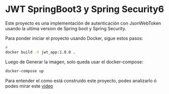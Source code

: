 # JWT SpringBoot3 y Spring Security6

Este proyecto es una implementación de autenticación con JsonWebToken usando la ultima version de Spring boot y Spring Security.

Para ponder iniciar el proyecto usando Docker, sigue estos pasos:

```bash
# 
docker build -t jwt_app:1.0.0 .
```

Luego de Generar la imagen, solo queda usar el docker-compose:

```bash
docker-compose up
```

Para entender el como está construido este proyecto, podes analizarlo ó podes mirar este [video](http://www.youtube.com)
